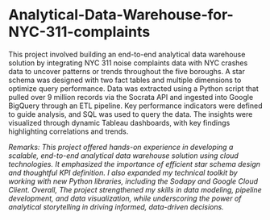 # Analytical-Data-Warehouse-for-NYC-311-complaints

This project involved building an end-to-end analytical data warehouse solution by integrating NYC 311 noise complaints data with NYC crashes data to uncover patterns or trends throughout the five boroughs. A star schema was designed with two fact tables and multiple dimensions to optimize query performance. Data was extracted using a Python script that pulled over 9 million records via the Socrata API and ingested into Google BigQuery through an ETL pipeline. Key performance indicators were defined to guide analysis, and SQL was used to query the data. The insights were visualized through dynamic Tableau dashboards, with key findings highlighting correlations and trends.


*Remarks: This project offered hands-on experience in developing a scalable, end-to-end analytical data warehouse solution using cloud technologies. It emphasized the importance of efficient star schema design and thoughtful KPI definition. I also expanded my technical toolkit by working with new Python libraries, including the Sodapy and Google Cloud Client. Overall, The project strengthened my skills in data modeling, pipeline development, and data visualization, while underscoring the power of analytical storytelling in driving informed, data-driven decisions.*
